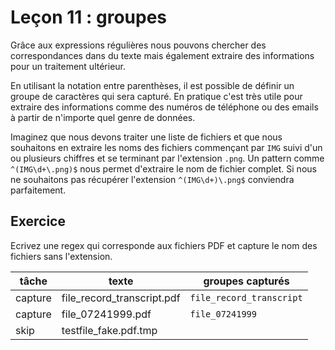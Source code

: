 # Leçon 11 : groupes

Grâce aux expressions régulières nous pouvons chercher des correspondances dans du texte mais également extraire des informations pour un traitement ultérieur.

En utilisant la notation entre parenthèses, il est possible de définir un groupe de caractères qui sera capturé. En pratique c'est très utile pour extraire des informations comme des numéros de téléphone ou des emails à partir de n'importe quel genre de données.

Imaginez que nous devons traiter une liste de fichiers et que nous souhaitons en extraire les noms des fichiers commençant par `IMG` suivi d'un ou plusieurs chiffres et se terminant par l'extension `.png`. Un pattern comme `^(IMG\d+\.png)$` nous permet d'extraire le nom de fichier complet. Si nous ne souhaitons pas récupérer l'extension `^(IMG\d+)\.png$` conviendra parfaitement.

## Exercice

Ecrivez une regex qui corresponde aux fichiers PDF et capture le nom des fichiers sans l'extension.

| tâche   | texte                      | groupes capturés         |
| ------- | -------------------------- | ------------------------ |
| capture | file_record_transcript.pdf | `file_record_transcript` |
| capture | file_07241999.pdf          | `file_07241999`          |
| skip    | testfile_fake.pdf.tmp      |                          |
